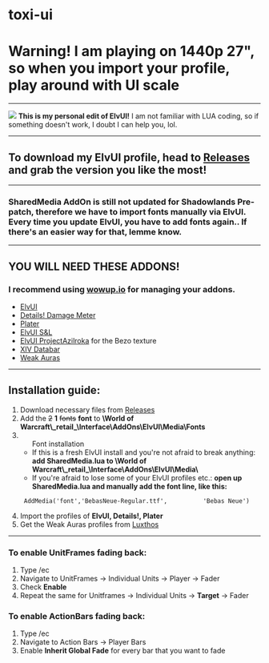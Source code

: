 # toxi-ui
<h1>Warning! I am playing on 1440p 27", so when you import your profile, play around with UI scale</h1>
<hr>
<img src="https://i.imgur.com/6fqvuFH.png">
<b>This is my personal edit of ElvUI!</b>
I am not familiar with LUA coding, so if something doesn't work, I doubt I can help you, lol.
<hr>
<h2>To download my ElvUI profile, head to <a href="https://github.com/Toxicom/toxi-ui/releases">Releases</a> and grab the version you like the most!</h2>
<hr>
<h3>SharedMedia AddOn is still not updated for Shadowlands Pre-patch, therefore we have to import fonts manually via ElvUI. Every time you update ElvUI, you have to add fonts again.. If there's an easier way for that, lemme know.</h3>
<hr>
<h2><b>YOU WILL NEED THESE ADDONS!</b></h2>
<h3>I recommend using <a href="https://wowup.io/">wowup.io</a> for managing your addons.</h3>
<ul>
  <li><a href="https://www.tukui.org/download.php?client=win">ElvUI</a></li>
  <li><a href="https://www.curseforge.com/wow/addons/details">Details! Damage Meter</a></li>
  <li><a href="https://www.curseforge.com/wow/addons/plater-nameplates">Plater</a></li>
  <li><a href="https://www.tukui.org/download.php?client=win">ElvUI S&L</a></li>
  <li><a href="https://www.tukui.org/download.php?client=win">ElvUI ProjectAzilroka</a> for the Bezo texture</li>
  <li><a href="https://github.com/Vicious-wow/XIV_Databar">XIV Databar</a></li>
  <li><a href="https://www.curseforge.com/wow/addons/weakauras-2">Weak Auras</a></li>
  </ul>
<hr>
<h2>Installation guide:</h2>
<ol>
  <li>Download necessary files from <a href="https://github.com/Toxicom/toxi-ui/releases">Releases</a></li>
  <li>Add the <s>2</s> <b>1</b> <s>fonts</s> <b>font</b> to <b>\World of Warcraft\_retail_\Interface\AddOns\ElvUI\Media\Fonts</b></li>
  <li><ul>Font installation

<li>If this is a fresh ElvUI install and you're not afraid to break anything:
  <b>add SharedMedia.lua to \World of Warcraft\_retail_\Interface\AddOns\ElvUI\Media\</b></li>
<li>If you're afraid to lose some of your ElvUI profiles etc.:
  <b>open up SharedMedia.lua and manually add the font line, like this:</b></li></li></ul>
  
 ```
  AddMedia('font','BebasNeue-Regular.ttf',			'Bebas Neue')
 ```
 <li>Import the profiles of <b>ElvUI, Details!, Plater</b></li>
 <li>Get the Weak Auras profiles from <a href="https://luxthos.com">Luxthos</a></li>
 </ol>
<hr>
<h3>To enable UnitFrames fading back:</h3>
<ol>
<li>Type /ec</li>
<li>Navigate to UnitFrames -> Individual Units -> Player -> Fader</li>
<li>Check <b>Enable</b></li>
<li>Repeat the same for Unitframes -> Individual Units -> <b>Target</b> -> Fader</li>
</ol>
<h3>To enable ActionBars fading back:</h3>
<ol>
<li>Type /ec</li>
<li>Navigate to Action Bars -> Player Bars</li>
<li>Enable <b>Inherit Global Fade</b> for every bar that you want to fade</li>
</ol>
